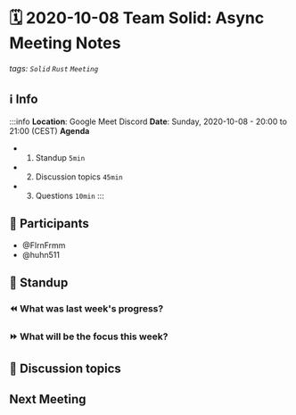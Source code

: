 # 🗓️ 2020-10-08 Team Solid: Async Meeting Notes
###### tags: `Solid` `Rust` `Meeting`

## ℹ️ Info
:::info
**Location**: Google Meet Discord
**Date**: Sunday, 2020-10-08 - 20:00 to 21:00 (CEST) 
**Agenda**
- 1. Standup `5min`
- 2. Discussion topics `45min`
- 3. Questions `10min`
:::

## 👥 Participants 
- @FlrnFrmm
- @huhn511

## 🙋‍ Standup


### ⏪ What was last week's progress?

### ⏩ What will be the focus this week?

## 💬 Discussion topics

## Next Meeting
